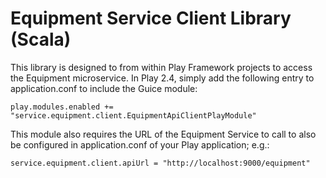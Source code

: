 Equipment Service Client Library (Scala)
========================================

This library is designed to from within Play Framework projects to access the Equipment microservice. 
In Play 2.4, simply add the following entry to application.conf to include the Guice module:

```
play.modules.enabled += "service.equipment.client.EquipmentApiClientPlayModule"
```

This module also requires the URL of the Equipment Service to call to also be configured in application.conf of your Play application; e.g.:

```
service.equipment.client.apiUrl = "http://localhost:9000/equipment"
```


